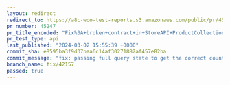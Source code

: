 ```yaml
---
layout: redirect
redirect_to: https://a8c-woo-test-reports.s3.amazonaws.com/public/pr/45247/api/index.html
pr_number: 45247
pr_title_encoded: "Fix%3A+broken+contract+in+StoreAPI+ProductCollectionData+endpoint"
pr_test_type: api
last_published: "2024-03-02 15:55:39 +0000"
commit_sha: e8595ba3f9d37baa6c14af30271882af457e82ba
commit_message: "fix: passing full query state to get the correct count and avoid cach…"
branch_name: fix/42157
passed: true
---
```

